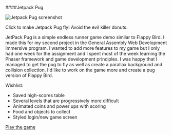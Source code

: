 ####Jetpack Pug

![Jetpack Pug screenshot](http://i.imgur.com/mUrZZ6c.png)

Click to make Jetpack Pug fly! Avoid the evil killer donuts.

JetPack Pug is a simple endless runner game demo similar to Flappy Bird. I made this for my second project in the General Assembly Web Development Immersive program. I wanted to add more features to my game but I only had one week for the assignment and I spent most of the week learning the Phaser framework and game development principles. I was happy that I managed to get the pug to fly as well as create a parallax background and collision collection. I'd like to work on the game more and create a pug version of Flappy Bird.

Wishlist:
* Saved high-scores table
* Several levels that are progressively more difficult
* Animated coins and power ups with scoring
* Food and objects to collect
* Styled login/new game screen

[Play the game](https://arcane-bayou-2389.herokuapp.com/)

